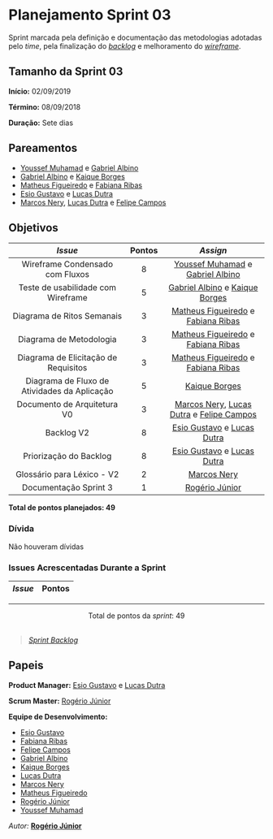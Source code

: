 # Planejamento Sprint 03

Sprint marcada pela definição e documentação das metodologias adotadas pelo *time*, pela finalização do [*backlog*](docs/DS/dinamica-e-seminario-2/Backlog.md) e melhoramento do [*wireframe*](docs/DS/dinamica-e-seminario-3/PrototipoMediaFidelidade.md).


## Tamanho da Sprint 03      
**Início:** 02/09/2019
   
**Término:** 08/09/2018   

**Duração:** Sete dias   

## Pareamentos   

- [Youssef Muhamad](https://github.com/youssef-md) e [Gabriel Albino](https://github.com/gabrielalbino)
- [Gabriel Albino](https://github.com/gabrielalbino) e [Kaique Borges](https://github.com/kaiqueborges)
- [Matheus Figueiredo](https://github.com/Matheusss03) e [Fabiana Ribas](https://github.com/FabianaRibas)
- [Esio Gustavo](https://github.com/EsioFreitas) e [Lucas Dutra](https://github.com/lucasdutraf)
- [Marcos Nery](https://github.com/MarcosNBJ), [Lucas Dutra](https://github.com/lucasdutraf) e [Felipe Campos](https://github.com/fepas)

## Objetivos   

|     _Issue_      |    Pontos   |     *Assign*     |
|:----------------:|:-----------:|:----------------:|
| Wireframe Condensado com Fluxos | 8 | [Youssef Muhamad](https://github.com/youssef-md) e [Gabriel Albino](https://github.com/gabrielalbino) |
| Teste de usabilidade com Wireframe | 5 | [Gabriel Albino](https://github.com/gabrielalbino) e [Kaique Borges](https://github.com/kaiqueborges) |
| Diagrama de Ritos Semanais | 3 | [Matheus Figueiredo](https://github.com/Matheusss03) e [Fabiana Ribas](https://github.com/FabianaRibas) |
| Diagrama de Metodologia | 3 | [Matheus Figueiredo](https://github.com/Matheusss03) e [Fabiana Ribas](https://github.com/FabianaRibas) |
| Diagrama de Elicitação de Requisitos | 3 | [Matheus Figueiredo](https://github.com/Matheusss03) e [Fabiana Ribas](https://github.com/FabianaRibas) |
| Diagrama de Fluxo de Atividades da Aplicação | 5 | [Kaique Borges](https://github.com/kaiqueborges) |
| Documento de Arquitetura V0 | 3 | [Marcos Nery](https://github.com/MarcosNBJ), [Lucas Dutra](https://github.com/lucasdutraf) e [Felipe Campos](https://github.com/fepas)|
| Backlog V2 | 8 | [Esio Gustavo](https://github.com/EsioFreitas) e [Lucas Dutra](https://github.com/lucasdutraf) |
| Priorização do Backlog | 8 | [Esio Gustavo](https://github.com/EsioFreitas) e [Lucas Dutra](https://github.com/lucasdutraf) |
| Glossário para Léxico - V2 | 2 | [Marcos Nery](https://github.com/MarcosNBJ) |
| Documentação Sprint 3 | 1 | [Rogério Júnior](https://github.com/rogerioo) |


<b>Total de pontos planejados: 49 </b>  

### Dívida    

Não houveram dívidas

### Issues Acrescentadas Durante a Sprint  

|     _Issue_      |    Pontos   |
|:----------------:|:-----------:|

***

<div style="text-align: center"> Total de pontos da <i>sprint</i>: 49 </div> <br>

<!---Colocar no link abaixo as issues alocadas no milestone da Sprint--->
> [_Sprint_ _Backlog_](https://github.com/pax-app/Wiki/milestone/3?closed=1)  

## Papeis


**Product Manager:** [Esio Gustavo](https://github.com/EsioFreitas) e [Lucas Dutra](https://github.com/lucasdutraf) 

**Scrum Master:** [Rogério Júnior](https://github.com/rogerioo)

**Equipe de Desenvolvimento:** 
- [Esio Gustavo](https://github.com/EsioFreitas)
- [Fabiana Ribas](https://github.com/FabianaRibas)
- [Felipe Campos](https://github.com/fepas)
- [Gabriel Albino](https://github.com/gabrielalbino)
- [Kaique Borges](https://github.com/kaiqueborges)
- [Lucas Dutra](https://github.com/lucasdutraf)
- [Marcos Nery](https://github.com/MarcosNBJ)
- [Matheus Figueiredo](https://github.com/Matheusss03)
- [Rogério Júnior](https://github.com/rogerioo)
- [Youssef Muhamad](https://github.com/youssef-md)

*Autor:* **[Rogério Júnior](https://github.com/rogerioo)**